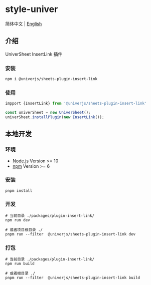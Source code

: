 # style-univer

简体中文 | [English](./README.md)

## 介绍

UniverSheet InsertLink 插件

### 安装

```bash
npm i @univerjs/sheets-plugin-insert-link
```

### 使用

```js
impport {InsertLink} from '@univerjs/sheets-plugin-insert-link'

const univerSheet = new UniverSheet();
univerSheet.installPlugin(new InsertLink());
```

## 本地开发

### 环境

-   [Node.js](https://nodejs.org/en/) Version >= 10
-   [npm](https://www.npmjs.com/) Version >= 6

### 安装

```
pnpm install
```

### 开发

```
# 当前目录 ./packages/plugin-insert-link/
npm run dev

# 或者项目根目录 ./
pnpm run --filter  @univerjs/sheets-plugin-insert-link dev
```

### 打包

```
# 当前目录 ./packages/plugin-insert-link/
npm run build

# 或者根目录 ./
pnpm run --filter  @univerjs/sheets-plugin-insert-link build
```
